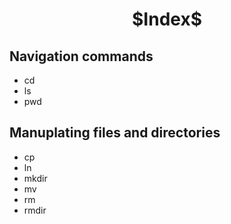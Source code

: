 <h1 align=center>$Index$</h1>

<h2>Navigation commands</h2>

- cd
- ls
- pwd 

<h2>Manuplating files and directories</h2>

- cp
- ln
- mkdir
- mv
- rm
- rmdir
